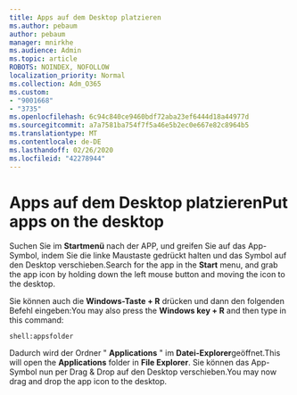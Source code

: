```yaml
---
title: Apps auf dem Desktop platzieren
ms.author: pebaum
author: pebaum
manager: mnirkhe
ms.audience: Admin
ms.topic: article
ROBOTS: NOINDEX, NOFOLLOW
localization_priority: Normal
ms.collection: Adm_O365
ms.custom:
- "9001668"
- "3735"
ms.openlocfilehash: 6c94c840ce9460bdf72aba23ef6444d18a44977d
ms.sourcegitcommit: a7a7581ba754f7f5a46e5b2ec0e667e82c8964b5
ms.translationtype: MT
ms.contentlocale: de-DE
ms.lasthandoff: 02/26/2020
ms.locfileid: "42278944"
---
```

# <a name="put-apps-on-the-desktop"></a><span data-ttu-id="17547-102">Apps auf dem Desktop platzieren</span><span class="sxs-lookup"><span data-stu-id="17547-102">Put apps on the desktop</span></span>

<span data-ttu-id="17547-103">Suchen Sie im **Startmenü** nach der APP, und greifen Sie auf das App-Symbol, indem Sie die linke Maustaste gedrückt halten und das Symbol auf den Desktop verschieben.</span><span class="sxs-lookup"><span data-stu-id="17547-103">Search for the app in the **Start** menu, and grab the app icon by holding down the left mouse button and moving the icon to the desktop.</span></span>

<span data-ttu-id="17547-104">Sie können auch die **Windows-Taste + R** drücken und dann den folgenden Befehl eingeben:</span><span class="sxs-lookup"><span data-stu-id="17547-104">You may also press the **Windows key + R** and then type in this command:</span></span>

`shell:appsfolder`

<span data-ttu-id="17547-105">Dadurch wird der Ordner " **Applications** " im **Datei-Explorer**geöffnet.</span><span class="sxs-lookup"><span data-stu-id="17547-105">This will open the **Applications** folder in **File Explorer**.</span></span> <span data-ttu-id="17547-106">Sie können das App-Symbol nun per Drag & Drop auf den Desktop verschieben.</span><span class="sxs-lookup"><span data-stu-id="17547-106">You may now drag and drop the app icon to the desktop.</span></span>
